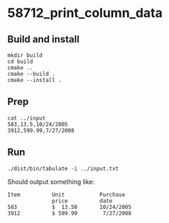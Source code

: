 # 58712_print_column_data

## Build and install

```shell
mkdir build
cd build
cmake ..
cmake --build .
cmake --install .
```

## Prep

```text
cat ../input
583,13.5,10/24/2005
3912,599.99,7/27/2008
```

## Run

```shell
./dist/bin/tabulate -i ../input.txt
```

Should output something like:

```text
Item          Unit           Purchase
              price          date
583           $  13.50       10/24/2005
3912          $ 599.99        7/27/2008
```
